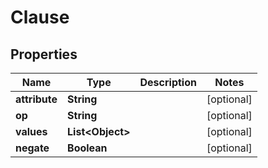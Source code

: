 
# Clause

## Properties
Name | Type | Description | Notes
------------ | ------------- | ------------- | -------------
**attribute** | **String** |  |  [optional]
**op** | **String** |  |  [optional]
**values** | **List&lt;Object&gt;** |  |  [optional]
**negate** | **Boolean** |  |  [optional]



